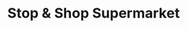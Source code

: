 ---
title: "Stop & Shop Supermarket"
url: /barnstable-hyannis/stop-and-shop-supermarket/
shop: supermarket
---